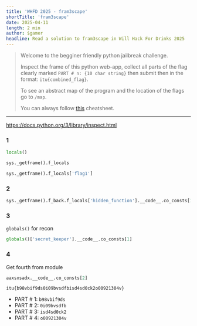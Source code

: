 ```yaml
---
title: 'WHFD 2025 - fram3scape'
shortTitle: 'fram3scape'
date: 2025-04-11
length: 2 min
author: $gamer
headline: Read a solution to fram3scape in Will Hack For Drinks 2025
---
```


> Welcome to the begginer friendly python jailbreak challenge.
>
> Inspect the frame of this python web-app, collect all parts of the flag
> clearly marked `PART # n: {10 char string}` then submit then in the format:
> `itu{combined_flag}`.
>
> To see an abstract map of the program and the location of the flags go to
> `/map`.
>
> You can always follow [this](https://docs.python.org/3/library/inspect.html)
> cheatsheet.

---

<https://docs.python.org/3/library/inspect.html>

### 1

```python
locals()
```

```python
sys._getframe().f_locals
```

```python
sys._getframe().f_locals['flag1']
```

### 2

```python
sys._getframe().f_back.f_locals['hidden_function'].__code__.co_consts[1]
```

### 3

`globals()` for recon

```python
globals()['secret_keeper'].__code__.co_consts[1]
```

### 4

Get fourth from module

```python
aaxsxsadx.__code__.co_consts[2]
```

`itu{b98vbif9ds0i09bvsdfbisd4sd0ck2o00921304v}`

- PART # 1: `b98vbif9ds`
- PART # 2: `0i09bvsdfb`
- PART # 3: `isd4sd0ck2`
- PART # 4: `o00921304v`
